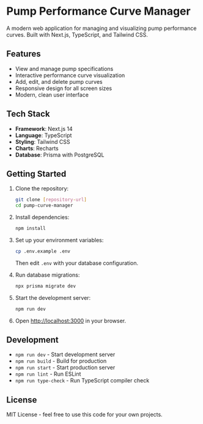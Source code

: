 # Pump Performance Curve Manager

A modern web application for managing and visualizing pump performance curves. Built with Next.js, TypeScript, and Tailwind CSS.

## Features

- View and manage pump specifications
- Interactive performance curve visualization
- Add, edit, and delete pump curves
- Responsive design for all screen sizes
- Modern, clean user interface

## Tech Stack

- **Framework**: Next.js 14
- **Language**: TypeScript
- **Styling**: Tailwind CSS
- **Charts**: Recharts
- **Database**: Prisma with PostgreSQL

## Getting Started

1. Clone the repository:
   ```bash
   git clone [repository-url]
   cd pump-curve-manager
   ```

2. Install dependencies:
   ```bash
   npm install
   ```

3. Set up your environment variables:
   ```bash
   cp .env.example .env
   ```
   Then edit `.env` with your database configuration.

4. Run database migrations:
   ```bash
   npx prisma migrate dev
   ```

5. Start the development server:
   ```bash
   npm run dev
   ```

6. Open [http://localhost:3000](http://localhost:3000) in your browser.

## Development

- `npm run dev` - Start development server
- `npm run build` - Build for production
- `npm run start` - Start production server
- `npm run lint` - Run ESLint
- `npm run type-check` - Run TypeScript compiler check

## License

MIT License - feel free to use this code for your own projects.